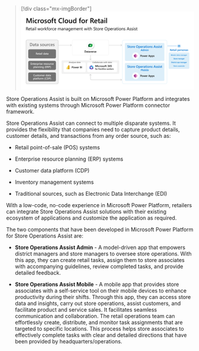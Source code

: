 > [!div class="mx-imgBorder"]
> [![Diagram of Microsoft Cloud for Retail with Retail workforce management with Store Operations Assist.](../media/store-operations-architecture.png)](../media/store-operations-architecture.png#lightbox)

Store Operations Assist is built on Microsoft Power Platform and integrates with existing systems through  Microsoft Power Platform connector framework. 

Store Operations Assist can connect to multiple disparate systems. It provides the flexibility that companies need to capture product details, customer details, and transactions from any order source, such as:

- Retail point-of-sale (POS) systems

- Enterprise resource planning (ERP) systems

- Customer data platform (CDP)

- Inventory management systems

- Traditional sources, such as Electronic Data Interchange (EDI)

With a low-code, no-code experience in Microsoft Power Platform, retailers can integrate Store Operations Assist solutions with their existing ecosystem of applications and customize the application as required.

The two components that have been developed in Microsoft Power Platform for Store Operations Assist are:

- **Store Operations Assist Admin** - A model-driven app that empowers district managers and store managers to oversee store operations. With this app, they can create retail tasks, assign them to store associates with accompanying guidelines, review completed tasks, and provide detailed feedback.

- **Store Operations Assist Mobile** - A mobile app that provides store associates with a self-service tool on their mobile devices to enhance productivity during their shifts. Through this app, they can access store data and insights, carry out store operations, assist customers, and facilitate product and service sales. It facilitates seamless communication and collaboration. The retail operations team can effortlessly create, distribute, and monitor task assignments that are targeted to specific locations. This process helps store associates to effectively complete tasks with clear and detailed directions that have been provided by headquarters/operations.
